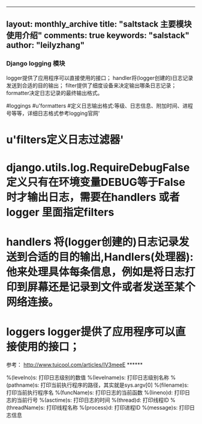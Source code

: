 
---
layout: monthly_archive
title: "saltstack 主要模块使用介绍"
comments: true
keywords: "salstack"
author: "leilyzhang"
---

### Django logging 模块 


logger提供了应用程序可以直接使用的接口；
handler将(logger创建的)日志记录发送到合适的目的输出；
filter提供了细度设备来决定输出哪条日志记录；
formatter决定日志记录的最终输出格式。

#loggings
#u'formatters #定义日志输出格式:等级、日志信息、附加时间、进程号等等，详细日志格式参考logging官网'
# u'filters定义日志过滤器'
# django.utils.log.RequireDebugFalse 定义只有在环境变量DEBUG等于False时才输出日志，需要在handlers 或者logger 里面指定filters
# handlers 将(logger创建的)日志记录发送到合适的目的输出,Handlers(处理器):他来处理具体每条信息，例如是将日志打印到屏幕还是记录到文件或者发送至某个网络连接。
# loggers logger提供了应用程序可以直接使用的接口；

参考：
http://www.tuicool.com/articles/IV3meeE  ******

%(levelno)s: 打印日志级别的数值
 %(levelname)s: 打印日志级别名称
 %(pathname)s: 打印当前执行程序的路径，其实就是sys.argv[0]
 %(filename)s: 打印当前执行程序名
 %(funcName)s: 打印日志的当前函数
 %(lineno)d: 打印日志的当前行号
 %(asctime)s: 打印日志的时间
 %(thread)d: 打印线程ID
 %(threadName)s: 打印线程名称
 %(process)d: 打印进程ID
 %(message)s: 打印日志信息
